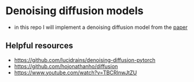 # Denoising diffusion models

- in this repo I will implement a denoising diffusion model from the [paper](paper/2006.11239.pdf)

## Helpful resources

- https://github.com/lucidrains/denoising-diffusion-pytorch
- https://github.com/hojonathanho/diffusion
- https://www.youtube.com/watch?v=TBCRlnwJtZU
